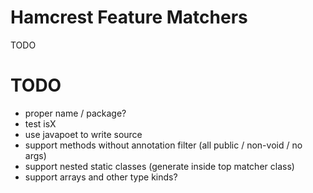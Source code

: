 # Hamcrest Feature Matchers

TODO

# TODO

* proper name / package?
* test isX
* use javapoet to write source
* support methods without annotation filter (all public / non-void / no args)
* support nested static classes (generate inside top matcher class)
* support arrays and other type kinds?    
     
